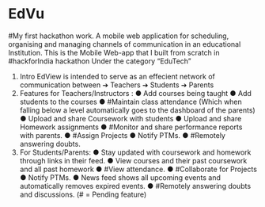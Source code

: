 # EdVu
#My first hackathon work.
A mobile web application for scheduling, organising and managing channels of communication in an educational Institution.
This is the Mobile  Web-app that I built from scratch in #hackforIndia hackathon Under the category “EduTech”

1. Intro EdView is intended to serve as an effecient network of communication between
➔ Teachers
➔ Students
➔ Parents
2. Features for Teachers/Instructors :
● Add courses being taught
● Add students to the courses
● #Maintain class attendance (Which when falling below a level automatically goes to the dashboard of the parents)
● Upload and share Coursework with students
● Upload and share Homework assignments
● #Monitor and share performance reports with parents.
● #Assign Projects
● Notify PTMs.
● #Remotely answering doubts.
3. For Students/Parents:
● Stay updated with coursework and homework through links in their feed.
● View courses and their past coursework and all past homework
● #View attendance.
● #Collaborate for Projects
● Notify PTMs.
● News feed shows all upcoming events and automatically removes expired events.
● #Remotely answering doubts and discussions.
(# = Pending feature)
